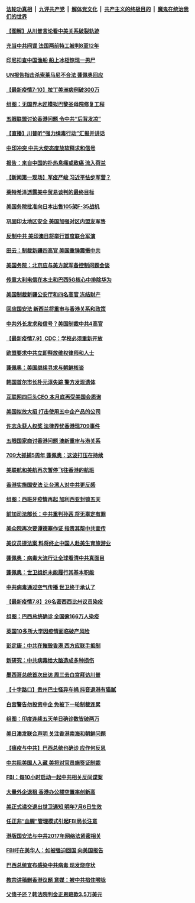 ####  [法轮功真相](../../../../basic/blob/master/README.md?t=07111031) &nbsp;|&nbsp; [九评共产党](../../../../9ping.md/blob/master/README.md?t=07111031) &nbsp;|&nbsp; [解体党文化](../../../../jtdwh.md/blob/master/README.md?t=07111031)  &nbsp;|&nbsp; [共产主义的终极目的](../../../../gczydzjmd.md/blob/master/README.md?t=07111031) &nbsp;|&nbsp; [魔鬼在统治我们的世界](../../../../mgztzwmdsj.md/blob/master/README.md?t=07111031) 

#### [【图解】从川普言论看中美关系破裂轨迹](../pages/nsc418/n12247619.md?t=07111031) 

#### [充当中共间谍 法国两前特工被判8至12年](../pages/nsc418/n12247767.md?t=07111031) 

#### [印尼扣查中国渔船 船上冰柜惊现一男尸](../pages/nsc418/n12247693.md?t=07111031) 

#### [UN报告指击杀索莱马尼不合法 蓬佩奥回应](../pages/nsc418/n12247146.md?t=07111031) 

#### [【最新疫情7·10】拉丁美洲病例破300万](../pages/nsc418/n12245413.md?t=07111031) 

#### [组图：无国界木匠模拟巴黎圣母院修复工程](../pages/nsc418/n12243915.md?t=07111031) 

#### [五眼联盟讨论香港问题 令中共“后背发凉”](../pages/nsc418/n12247326.md?t=07111031) 

#### [【直播】川普听“强力缉毒行动”汇报并讲话](../pages/nsc418/n12247084.md?t=07111031) 

#### [中印冲突 中共大使态度放软释求和信号](../pages/nsc418/n12247210.md?t=07111031) 

#### [报告：来自中国的扑热息痛或致癌 流入荷兰](../pages/nsc418/n12246872.md?t=07111031) 

#### [【新闻第一现场】军疫严峻 习近平怯步军营？](../pages/nsc418/n12245547.md?t=07111031) 

#### [莱特希泽透露美中贸易谈判的最终目标](../pages/nsc418/n12246823.md?t=07111031) 

#### [美国务院批准向日本出售105架F-35战机](../pages/nsc418/n12246608.md?t=07111031) 

#### [巩固印太地区安全 美国加强对区内盟友军售](../pages/nsc418/n12246548.md?t=07111031) 

#### [反制中共 美印澳日将举行首度联合军演](../pages/nsc418/n12246462.md?t=07111031) 

#### [田云：制裁新疆四高官 美国重锤震慑中共](../pages/nsc418/n12246098.md?t=07111031) 

#### [美国务院：北京应与美方就军备控制问题会谈](../pages/nsc418/n12245183.md?t=07111031) 

#### [传意大利电信在本土和巴西5G核心中排除华为](../pages/nsc418/n12244770.md?t=07111031) 

#### [美国制裁新疆公安厅和四名高官 冻结财产](../pages/nsc418/n12244653.md?t=07111031) 

#### [回应国安法 新西兰将重审与香港关系和政策](../pages/nsc418/n12244085.md?t=07111031) 

#### [中共外长发求和信号？美国制裁中共4高官](../pages/nsc418/n12244813.md?t=07111031) 

#### [【最新疫情7.9】CDC：学校必须重新开放](../pages/nsc418/n12242776.md?t=07111031) 

#### [欧盟要求中共立即释放维权律师和人士](../pages/nsc418/n12244421.md?t=07111031) 

#### [蓬佩奥：美国继续寻求与朝鲜核谈](../pages/nsc418/n12244538.md?t=07111031) 

#### [韩国首尔市长朴元淳失踪 警方发现遗体](../pages/nsc418/n12243734.md?t=07111031) 

#### [互联网四巨头CEO 本月底再受美国会质询](../pages/nsc418/n12244283.md?t=07111031) 

#### [美国拟放大招 打击使用五中企产品的公司](../pages/nsc418/n12244402.md?t=07111031) 

#### [许志永获人权奖 法律界忧香港现709事件](../pages/nsc418/n12244380.md?t=07111031) 

#### [五眼国家商讨香港问题 澳新重审与港关系](../pages/nsc418/n12244260.md?t=07111031) 

#### [709大抓捕5周年 蓬佩奥：这波打压在持续](../pages/nsc418/n12243611.md?t=07111031) 

#### [美联航和美航再次暂停飞往香港的航班](../pages/nsc418/n12243607.md?t=07111031) 

#### [香港实施国安法 让台湾人对中共更反感](../pages/nsc418/n12243520.md?t=07111031) 

#### [组图：西班牙疫情再起 加利西亚封锁五天](../pages/nsc418/n12241508.md?t=07111031) 

#### [前加司法部长：中共重判孙茜 将无辜定有罪](../pages/nsc418/n12242297.md?t=07111031) 

#### [美众院再次要谭德塞作证 指责其帮中共宣传](../pages/nsc418/n12242500.md?t=07111031) 

#### [美议员提法案 料将终止中国人赴美生育旅游业](../pages/nsc418/n12242470.md?t=07111031) 

#### [蓬佩奥：病毒大流行让全球看清中共真面目](../pages/nsc418/n12242486.md?t=07111031) 

#### [蓬佩奥：世卫组织未能履行其基本职能](../pages/nsc418/n12242263.md?t=07111031) 

#### [中共病毒通过空气传播 世卫终于承认了](../pages/nsc418/n12241930.md?t=07111031) 

#### [【最新疫情7.8】26名密西西比州议员染疫](../pages/nsc418/n12239975.md?t=07111031) 

#### [组图：巴西总统确诊 全国逾166万人染疫](../pages/nsc418/n12240754.md?t=07111031) 

#### [英国10多所大学因疫情面临破产风险](../pages/nsc418/n12241724.md?t=07111031) 

#### [彭定康：中共在摧毁香港 西方应联手抵制](../pages/nsc418/n12241830.md?t=07111031) 

#### [新研究：中共病毒给大脑造成多种损伤](../pages/nsc418/n12241750.md?t=07111031) 

#### [墨西哥总统首次出访 周三去白宫拜访川普](../pages/nsc418/n12241397.md?t=07111031) 

#### [【十字路口】贵州巴士怪异车祸 抖音退港有猫腻](../pages/nsc418/n12240298.md?t=07111031) 

#### [白宫警告勿投资中企 免被下一轮制裁连累](../pages/nsc418/n12241334.md?t=07111031) 

#### [组图：印度连续五天单日确诊数皆破两万](../pages/nsc418/n12238724.md?t=07111031) 

#### [美日澳发联合声明 关注香港南海和朝鲜问题](../pages/nsc418/n12240998.md?t=07111031) 

#### [【瘟疫与中共】巴西总统也确诊 应作何反思](../pages/nsc418/n12240166.md?t=07111031) 

#### [中共阻美国人入藏 美将对官员施签证制裁](../pages/nsc418/n12240452.md?t=07111031) 

#### [FBI：每10小时启动一起中共相关反间谍案](../pages/nsc418/n12239799.md?t=07111031) 

#### [大量外企退租 香港办公楼空置率创新高](../pages/nsc418/n12240111.md?t=07111031) 

#### [美正式递交退出世卫通知 明年7月6日生效](../pages/nsc418/n12239902.md?t=07111031) 

#### [任正非“血腥”管理模式引起FBI局长注意](../pages/nsc418/n12239966.md?t=07111031) 

#### [港版国安法与中共2017年网络法紧密相关](../pages/nsc418/n12239427.md?t=07111031) 

#### [FBI吁在美华人：如被强迫回国 向美国报告](../pages/nsc418/n12239450.md?t=07111031) 

#### [巴西总统宣布感染中共病毒 现发烧症状](../pages/nsc418/n12239468.md?t=07111031) 

#### [教宗讲稿删香港议题 意媒：被中共掐住喉咙](../pages/nsc418/n12239424.md?t=07111031) 

#### [父债子还？韩法院判金正恩赔款3.5万美元](../pages/nsc418/n12239338.md?t=07111031) 

